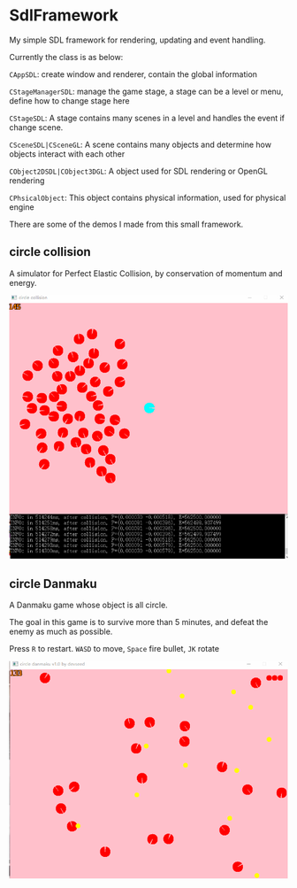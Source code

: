 # SdlFramework
My simple SDL framework for rendering, updating and event handling.



Currently the class is as below:

`CAppSDL`:  create window and renderer, contain the global information

`CStageManagerSDL`: manage the game stage, a stage can be a level or menu,  define how to change stage here

`CStageSDL`:  A stage contains many scenes in a level and handles the event if change scene.

`CSceneSDL|CSceneGL`: A scene contains many objects and determine how objects interact with each other

`CObject2DSDL|CObject3DGL`: A object used for SDL rendering or OpenGL rendering 

`CPhsicalObject`: This object contains physical information, used for physical engine



There are some of the demos I made from this small framework.

## circle collision

A simulator for Perfect Elastic Collision, by conservation of momentum and energy.

![circle_collision](screenshot/circle_collision.gif)

## circle Danmaku

A Danmaku game whose object is all circle.

The goal in this game is to survive more than 5 minutes, and defeat the enemy as much as possible.

Press `R` to restart. `WASD` to move, `Space` fire bullet, `JK` rotate

![circle_danmaku](screenshot/circle_danmaku.gif)